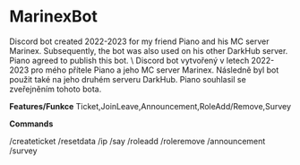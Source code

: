 # MarinexBot
 Discord bot created 2022-2023 for my friend Piano and his MC server Marinex. Subsequently, the bot was also used on his other DarkHub server. Piano agreed to publish this bot. \ Discord bot vytvořený v letech 2022-2023 pro mého přítele Piano a jeho MC server Marinex. Následně byl bot použit také na jeho druhém serveru DarkHub. Piano souhlasil se zveřejněním tohoto bota.

**Features/Funkce**
Ticket,JoinLeave,Announcement,RoleAdd/Remove,Survey

**Commands**

/createticket
/resetdata
/ip
/say
/roleadd
/roleremove
/announcement
/survey
